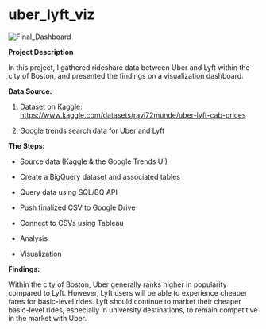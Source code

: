 # uber_lyft_viz
![Final_Dashboard](https://github.com/RockNavamuel/uber_lyft_viz/assets/94022495/71226e14-2fce-4776-a1c6-e145bc8b4607)


**Project Description**

In this project, I gathered rideshare data between Uber and Lyft within the city of Boston, and presented the findings on a visualization dashboard.

**Data Source:**

1) Dataset on Kaggle: https://www.kaggle.com/datasets/ravi72munde/uber-lyft-cab-prices

2) Google trends search data for Uber and Lyft

**The Steps:**

- Source data (Kaggle & the Google Trends UI)

- Create a BigQuery dataset and associated tables

- Query data using SQL/BQ API

- Push finalized CSV to Google Drive

- Connect to CSVs using Tableau

- Analysis

- Visualization

**Findings:**

Within the city of Boston, Uber generally ranks higher in popularity compared to Lyft. However, Lyft users will be able to experience cheaper fares for basic-level rides. Lyft should continue to market their cheaper basic-level rides, especially in university destinations, to remain competitive in the market with Uber.
